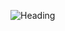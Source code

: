 ![Heading](https://github.com/Nabhag8848/GoogleSummerOfCode/assets/65061890/8b2812ad-6acf-4ecf-b75d-c84a853d0707)
